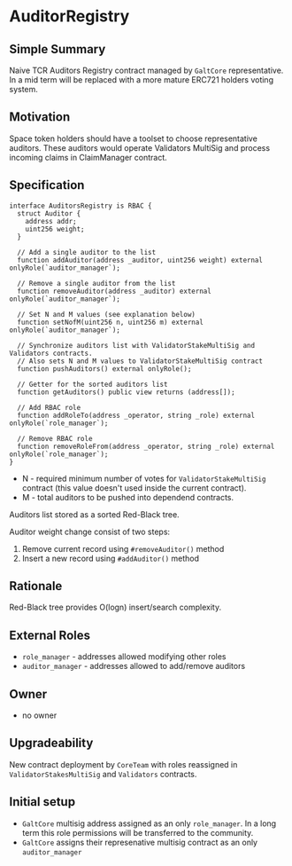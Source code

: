 # AuditorRegistry

## Simple Summary
Naive TCR Auditors Registry contract managed by `GaltCore` representative. In a mid term will be replaced with a more mature ERC721 holders voting system.

## Motivation
Space token holders should have a toolset to choose representative auditors. These auditors would operate Validators MultiSig and process
incoming claims in ClaimManager contract.

## Specification

```solidity
interface AuditorsRegistry is RBAC {
  struct Auditor {
    address addr;
    uint256 weight;
  }

  // Add a single auditor to the list
  function addAuditor(address _auditor, uint256 weight) external onlyRole(`auditor_manager`);

  // Remove a single auditor from the list
  function removeAuditor(address _auditor) external onlyRole(`auditor_manager`);
  
  // Set N and M values (see explanation below)
  function setNofM(uint256 n, uint256 m) external onlyRole(`auditor_manager`);
  
  // Synchronize auditors list with ValidatorStakeMultiSig and Validators contracts.
  // Also sets N and M values to ValidatorStakeMultiSig contract
  function pushAuditors() external onlyRole();
  
  // Getter for the sorted auditors list
  function getAuditors() public view returns (address[]);

  // Add RBAC role
  function addRoleTo(address _operator, string _role) external onlyRole(`role_manager`);

  // Remove RBAC role
  function removeRoleFrom(address _operator, string _role) external onlyRole(`role_manager`);
}
```
* N - required minimum number of votes for `ValidatorStakeMultiSig` contract (this value doesn't used inside the current contract).
* M - total auditors to be pushed into dependend contracts.

Auditors list stored as a sorted Red-Black tree.

Auditor weight change consist of two steps:
1. Remove current record using `#removeAuditor()` method
2. Insert a new record using `#addAuditor()` method

## Rationale
Red-Black tree provides O(logn) insert/search complexity.

## External Roles
* `role_manager` - addresses allowed modifying other roles
* `auditor_manager` - addresses allowed to add/remove auditors 

## Owner
* no owner

## Upgradeability
New contract deployment by `CoreTeam` with roles reassigned in `ValidatorStakesMultiSig` and `Validators` contracts.

## Initial setup
* `GaltCore` multisig address assigned as an only `role_manager`. In a long term this role permissions will be transferred to the community.
* `GaltCore` assigns their represenative multisig contract as an only `auditor_manager`

